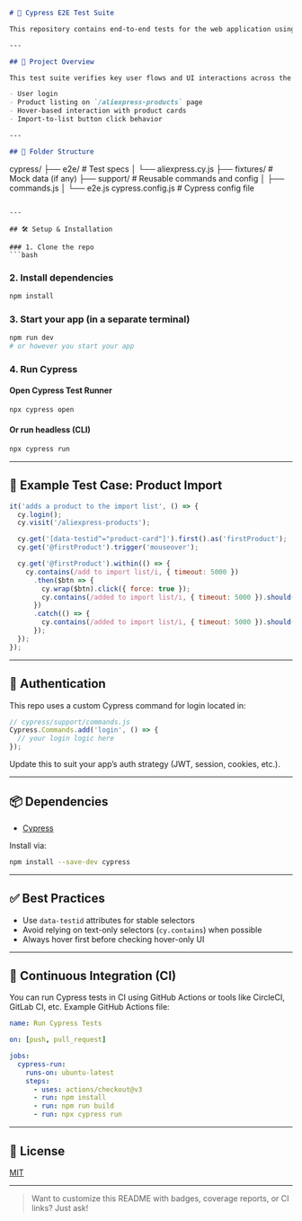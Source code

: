 ```md
# 🧪 Cypress E2E Test Suite

This repository contains end-to-end tests for the web application using [Cypress](https://www.cypress.io/), a modern JavaScript-based testing framework built for fast, reliable testing of anything that runs in the browser.

---

## 🚀 Project Overview

This test suite verifies key user flows and UI interactions across the app, including:

- User login
- Product listing on `/aliexpress-products` page
- Hover-based interaction with product cards
- Import-to-list button click behavior

---

## 📁 Folder Structure

```

cypress/
├── e2e/                # Test specs
│   └── aliexpress.cy.js
├── fixtures/           # Mock data (if any)
├── support/            # Reusable commands and config
│   ├── commands.js
│   └── e2e.js
cypress.config.js       # Cypress config file

````

---

## 🛠️ Setup & Installation

### 1. Clone the repo
```bash

````

### 2. Install dependencies

```bash
npm install
```

### 3. Start your app (in a separate terminal)

```bash
npm run dev
# or however you start your app
```

### 4. Run Cypress

#### Open Cypress Test Runner

```bash
npx cypress open
```

#### Or run headless (CLI)

```bash
npx cypress run
```

---

## 🧪 Example Test Case: Product Import

```js
it('adds a product to the import list', () => {
  cy.login();
  cy.visit('/aliexpress-products');

  cy.get('[data-testid^="product-card"]').first().as('firstProduct');
  cy.get('@firstProduct').trigger('mouseover');

  cy.get('@firstProduct').within(() => {
    cy.contains(/add to import list/i, { timeout: 5000 })
      .then($btn => {
        cy.wrap($btn).click({ force: true });
        cy.contains(/added to import list/i, { timeout: 5000 }).should('be.visible');
      })
      .catch(() => {
        cy.contains(/added to import list/i, { timeout: 5000 }).should('be.visible');
      });
  });
});
```

---

## 🔐 Authentication

This repo uses a custom Cypress command for login located in:

```js
// cypress/support/commands.js
Cypress.Commands.add('login', () => {
  // your login logic here
});
```

Update this to suit your app’s auth strategy (JWT, session, cookies, etc.).

---

## 📦 Dependencies

* [Cypress](https://www.npmjs.com/package/cypress)

Install via:

```bash
npm install --save-dev cypress
```

---

## ✅ Best Practices

* Use `data-testid` attributes for stable selectors
* Avoid relying on text-only selectors (`cy.contains`) when possible
* Always hover first before checking hover-only UI

---

## 🧪 Continuous Integration (CI)

You can run Cypress tests in CI using GitHub Actions or tools like CircleCI, GitLab CI, etc. Example GitHub Actions file:

```yaml
name: Run Cypress Tests

on: [push, pull_request]

jobs:
  cypress-run:
    runs-on: ubuntu-latest
    steps:
      - uses: actions/checkout@v3
      - run: npm install
      - run: npm run build
      - run: npx cypress run
```

---

## 📄 License

[MIT](./LICENSE)

---

> Want to customize this README with badges, coverage reports, or CI links? Just ask!
